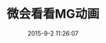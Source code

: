 ﻿---
layout: post
title:  "微会看看MG动画"
date:   2015-9-2 11:26:07
categories: [公司完成项目]
---

<jplayer url="videos/wei-hui-kan-kan.mp4" title="微会看看MG动画"></jplayer>
